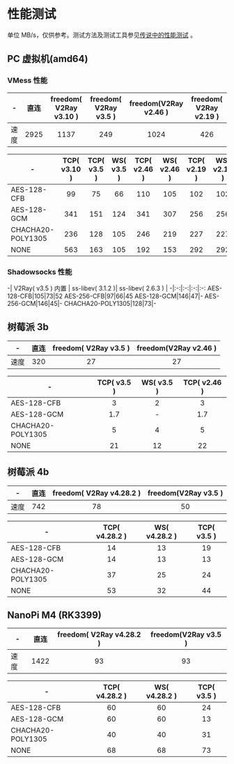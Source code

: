 # 性能测试

单位 MB/s，仅供参考。测试方法及测试工具参见[传说中的性能测试](https://steemit.com/cn/@v2ray/3cjiux) 。

## PC 虚拟机(amd64)

### VMess 性能

-|直连|freedom( V2Ray v3.10 ) |freedom( V2Ray v3.5 ) | freedom(V2Ray v2.46 )| freedom( V2Ray v2.19 )
-|:-:|:-:| :-:|:-:|:-:|
速度|2925|1137|249|1024|426

 -|TCP( v3.10 ) | TCP( v3.5 ) | WS( v3.5 )| TCP( v2.46 ) | WS( v2.46 )|TCP( v2.19 ) | WS( v2.19 )|
-|:-:|:-:|:-:|:-:|:-:|:-:|:-:
AES-128-CFB|99|75|66|110|105|102|102
AES-128-GCM|341|151|124|341|307|256|256
CHACHA20-POLY1305|236|128|105|246|219|227|227
NONE|563|163|105|192|153|292|292

### Shadowsocks 性能

-| V2Ray( v3.5 ) 内置 | ss-libev( 3.1.2 )| ss-libev( 2.6.3 ) |
-|:-:|:-:|:-:|:-:
AES-128-CFB|105|73|52
AES-256-CFB|97|66|45
AES-128-GCM|146|47|-
AES-256-GCM|146|45|-
CHACHA20-POLY1305|128|73|-


## 树莓派 3b

-|直连|freedom( V2Ray v3.5 ) | freedom(V2Ray v2.46 )
-|:-:|:-:|:-:
速度|320|27|27

 -| TCP( v3.5 ) | WS( v3.5 ) | TCP( v2.46 )
-|:-:|:-:|:-:
AES-128-CFB|3|2|3
AES-128-GCM|1.7|-|1.7
CHACHA20-POLY1305|5|4|5
NONE|21|12|22


## 树莓派 4b

-|直连|freedom( V2Ray v4.28.2 ) | freedom(V2Ray v3.5 )
-|:-:|:-:|:-:
速度|742|78|50

 -| TCP( v4.28.2 ) | WS( v4.28.2 ) | TCP( v3.5 )
-|:-:|:-:|:-:
AES-128-CFB|14|13|19
AES-128-GCM|14|13|13
CHACHA20-POLY1305|37|25|24
NONE|53|32|44


## NanoPi M4 (RK3399)

-|直连|freedom( V2Ray v4.28.2 ) | freedom(V2Ray v3.5 )
-|:-:|:-:|:-:
速度|1422|93|93

 -| TCP( v4.28.2 ) | WS( v4.28.2 ) | TCP( v3.5 )
-|:-:|:-:|:-:
AES-128-CFB|60|60|24
AES-128-GCM|60|60|13
CHACHA20-POLY1305|40|40|31
NONE|68|68|73
